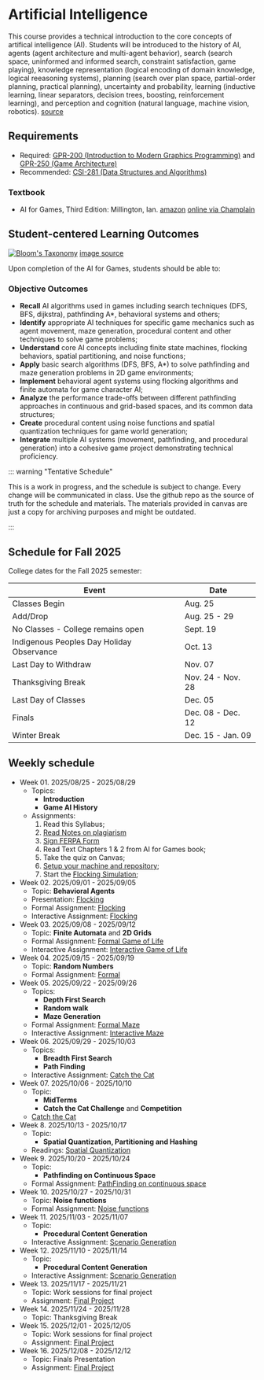 # Artificial Intelligence

This course provides a technical introduction to the core concepts of artifical intelligence (AI). Students will be introduced to the history of AI, agents (agent architecture and multi-agent behavior), search (search space, uninformed and informed search, constraint satisfaction, game playing), knowledge representation (logical encoding of domain knowledge, logical reeasoning systems), planning (search over plan space, partial-order planning, practical planning), uncertainty and probability, learning (inductive learning, linear separators, decision trees, boosting, reinforcement learning), and perception and cognition (natural language, machine vision, robotics). [source](https://catalog.champlain.edu/preview_course_nopop.php?catoid=47&coid=33594)

## Requirements

- Required: [GPR-200 (Introduction to Modern Graphics Programming)](https://catalog.champlain.edu/preview_course_nopop.php?catoid=46&coid=31450) and [GPR-250 (Game Architecture)](https://catalog.champlain.edu/preview_course_nopop.php?catoid=37&coid=25336)
- Recommended: [CSI-281 (Data Structures and Algorithms)](https://classlist.champlain.edu/show/course/number/CSI_281)

### Textbook

- AI for Games, Third Edition: Millington, Ian. [amazon](https://a.co/d/3wjdn1T) [online via Champlain](https://research-ebsco-com.cobalt.champlain.edu/c/uomcmi/search/details/gokywrfgzb)

## Student-centered Learning Outcomes

[![Bloom's Taxonomy](https://cdn.vanderbilt.edu/vu-wp0/wp-content/uploads/sites/59/2019/03/27124326/Blooms-Taxonomy-650x366.jpg)](https://cft.vanderbilt.edu/guides-sub-pages/blooms-taxonomy/) [image source](https://cft.vanderbilt.edu/guides-sub-pages/blooms-taxonomy/)

Upon completion of the AI for Games, students should be able to:

### Objective Outcomes

- **Recall** AI algorithms used in games including search techniques (DFS, BFS, dijkstra), pathfinding A\*, behavioral systems and others;
- **Identify** appropriate AI techniques for specific game mechanics such as agent movement, maze generation, procedural content and other techniques to solve game problems;
- **Understand** core AI concepts including finite state machines, flocking behaviors, spatial partitioning, and noise functions;
- **Apply** basic search algorithms (DFS, BFS, A\*) to solve pathfinding and maze generation problems in 2D game environments;
- **Implement** behavioral agent systems using flocking algorithms and finite automata for game character AI;
- **Analyze** the performance trade-offs between different pathfinding approaches in continuous and grid-based spaces, and its common data structures;
- **Create** procedural content using noise functions and spatial quantization techniques for game world generation;
- **Integrate** multiple AI systems (movement, pathfinding, and procedural generation) into a cohesive game project demonstrating technical proficiency.

::: warning "Tentative Schedule"

This is a work in progress, and the schedule is subject to change. Every change will be communicated in class. Use the github repo as the source of truth for the schedule and materials. The materials provided in canvas are just a copy for archiving purposes and might be outdated.

:::

## Schedule for Fall 2025

College dates for the Fall 2025 semester:

| Event                                     | Date              |
| ----------------------------------------- | ----------------- |
| Classes Begin                             | Aug. 25           |
| Add/Drop                                  | Aug. 25 - 29      |
| No Classes - College remains open         | Sept. 19          |
| Indigenous Peoples Day Holiday Observance | Oct. 13           |
| Last Day to Withdraw                      | Nov. 07           |
| Thanksgiving Break                        | Nov. 24 - Nov. 28 |
| Last Day of Classes                       | Dec. 05           |
| Finals                                    | Dec. 08 - Dec. 12 |
| Winter Break                              | Dec. 15 - Jan. 09 |

## Weekly schedule

- Week 01. 2025/08/25 - 2025/08/29
  - Topics:
    - **Introduction**
    - **Game AI History**
  - Assignments:
    1. Read this Syllabus;
    2. [Read Notes on plagiarism](submissions)
    3. [Sign FERPA Form](ferpa)
    4. Read Text Chapters 1 & 2 from AI for Games book;
    5. Take the quiz on Canvas;
    6. [Setup your machine and repository](setup);
    7. Start the [Flocking Simulation](flocking);
- Week 02. 2025/09/01 - 2025/09/05
  - Topic: **Behavioral Agents**
  - Presentation: [Flocking](https://docs.google.com/presentation/d/1OBEY-tb_ubgoq6Mk9lEsCFaYLINni3oPwjH8iAXEQQM/edit?usp=sharing)
  - Formal Assignment: [Flocking](flocking)
  - Interactive Assignment: [Flocking](https://github.com/InfiniBrains/mobagen/tree/master/examples/flocking)
- Week 03. 2025/09/08 - 2025/09/12
  - Topic: **Finite Automata** and **2D Grids**
  - Formal Assignment: [Formal Game of Life](life)
  - Interactive Assignment: [Interactive Game of Life](https://github.com/gameguild-gg/mobagen/tree/master/examples/life)
- Week 04. 2025/09/15 - 2025/09/19
  - Topic: **Random Numbers**
  - Formal Assignment: [Formal](rng)
- Week 05. 2025/09/22 - 2025/09/26
  - Topics:
    - **Depth First Search**
    - **Random walk**
    - **Maze Generation**
  - Formal Assignment: [Formal Maze](maze)
  - Interactive Assignment: [Interactive Maze](https://github.com/gameguild-gg/mobagen/tree/master/examples/maze)
- Week 06. 2025/09/29 - 2025/10/03
  - Topics:
    - **Breadth First Search**
    - **Path Finding**
  - Interactive Assignment: [Catch the Cat](https://github.com/gameguild-gg/mobagen/tree/master/examples/catchthecat)
- Week 07. 2025/10/06 - 2025/10/10
  - Topic:
    - **MidTerms**
    - **Catch the Cat Challenge** and **Competition**
  - [Catch the Cat](https://github.com/gameguild-gg/mobagen/tree/master/examples/catchthecat)
- Week 8. 2025/10/13 - 2025/10/17
  - Topic:
    - **Spatial Quantization, Partitioning and Hashing**
  - Readings: [Spatial Quantization](spatial-quantization)
- Week 9. 2025/10/20 - 2025/10/24
  - Topic:
    - **Pathfinding on Continuous Space**
  - Formal Assignment: [PathFinding on continuous space](pathfinding-continuous)
- Week 10. 2025/10/27 - 2025/10/31
  - Topic: **Noise functions**
  - Formal Assignment: [Noise functions](noise)
- Week 11. 2025/11/03 - 2025/11/07
  - Topic:
    - **Procedural Content Generation**
  - Interactive Assignment: [Scenario Generation](https://github.com/InfiniBrains/mobagen/tree/master/examples/scenario)
- Week 12. 2025/11/10 - 2025/11/14
  - Topic:
    - **Procedural Content Generation**
  - Interactive Assignment: [Scenario Generation](https://github.com/InfiniBrains/mobagen/tree/master/examples/scenario)
- Week 13. 2025/11/17 - 2025/11/21
  - Topic: Work sessions for final project
  - Assignment: [Final Project](final-project)
- Week 14. 2025/11/24 - 2025/11/28
  - Topic: Thanksgiving Break
- Week 15. 2025/12/01 - 2025/12/05
  - Topic: Work sessions for final project
  - Assignment: [Final Project](final-project)
- Week 16. 2025/12/08 - 2025/12/12
  - Topic: Finals Presentation
  - Assignment: [Final Project](final-project)
